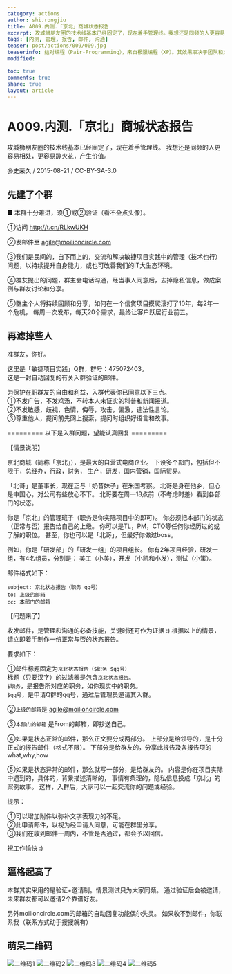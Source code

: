 ```yaml
---
category: actions
author: shi.rongjiu
title: A009.内测.「京北」商城状态报告
excerpt: 攻城狮朋友圈的技术线基本已经固定了，现在着手管理线。我想还是同频的人更容易相处，更容易蹦火花，产生价值。
tags: [内测, 管理, 报告, 邮件, 沟通]
teaser: post/actions/009/009.jpg
teaserinfo: 结对编程（Pair-Programming），来自极限编程（XP）。其效果取决于团队和文化，但有狮友揣测说男女结对很有效率 :)
modified: 

toc: true
comments: true
share: true
layout: article
---
```


# A009.内测.「京北」商城状态报告

攻城狮朋友圈的技术线基本已经固定了，现在着手管理线。
我想还是同频的人更容易相处，更容易蹦火花，产生价值。

@史荣久 / 2015-08-21 / CC-BY-SA-3.0  

## 先建了个群

■ 本群十分难进，须①或②验证（看不全点头像）。

①访问 http://t.cn/RLkwUKH 

②发邮件至 agile@moilioncircle.com 

③我们是民间的，自下而上的，交流和解决敏捷项目实践中的管理（技术也行）问题，以持续提升自身能力，或也可改善我们的IT大生态环境。 

④群友提出的问题，群主会电话沟通，经当事人同意后，去掉隐私信息，做成案例与群友讨论和分享。 

⑤群主个人将持续回顾和分享，如何在一个信贷项目摸爬滚打了10年，每2年一个危机， 每周一次发布，每天20个需求，最终让客户跃居行业前五。

## 再滤掉些人

准群友，你好。

这里是「敏捷项目实践」Q群，群号：475072403。  
这是一封自动回复的有关入群验证的邮件。

为保护在职群友的自由和利益，入群代表你已同意以下三点。  
①不发广告，不发鸡汤，不转本人未证实的科普和新闻报道。  
②不发敏感，歧视，色情，侮辱，攻击，偏激，违法性言论。  
③尊重他人，提问前先网上搜索，提问时组织好语言和故事。

========= 以下是入群问题，望能认真回复 =========

【情景说明】

京北商城（简称「京北」），是最大的自营式电商企业。
下设多个部门，包括但不限于，总经办，行政，财务，
生产，研发，国内营销，国际贸易。

「北哥」是董事长，现在正与「奶昔妹子」在米国考察。
北哥是身在他乡，但心是中国心，对公司有些放心不下。
北哥要在周一18点前（不考虑时差）看到各部门的状态。

你是「京北」的管理班子（职务是你实际项目中的即可）。
你必须把本部门的状态（正常与否）报告给自己的上级。
你可以是TL，PM，CTO等任何你经历过的或了解的职位。
甚至，你也可以是「北哥」，但最好你做过boss。

例如，你是「研发部」的「研发一组」的项目组长。
你有2年项目经验，研发一组，有4名组员，分别是：
美工（小美），开发（小凯和小发），测试（小策）。

邮件格式如下：

    subject: 京北状态报告（职务 qq号）
    to: 上级的邮箱
    cc: 本部门的邮箱

【问题来了】

收发邮件，是管理和沟通的必备技能，关键时还可作为证据 :)
根据以上的情景，请立即着手制作一份正常与否的状态报告。

要求如下：

①邮件标题固定为`京北状态报告（$职务 $qq号）`  
标题（只要汉字）的过滤器是包含`京北状态报告`。  
`$职务`，是报告所对应的职务，如你现实中的职务。  
`$qq号`，是申请Q群的qq号，通过后管理员邀请其入群。  

②`上级的邮箱`是 agile@moilioncircle.com

③`本部门的邮箱` 是From的邮箱，即抄送自己。

④如果是状态正常的邮件，那么正文要分成两部分。
上部分是给领导的，是十分正式的报告邮件（格式不限）。
下部分是给群友的，分享此报告及各报告项的what,why,how

⑤如果是状态异常的邮件，那么就写一部分，是给群友的。
内容是你在项目实际中遇到的，具体的，背景描述清晰的，
事情有条理的，隐私信息换成「京北」的案例故事。
这样，入群后，大家可以一起交流你的问题或经验。

提示：

①可以增加附件以弥补文字表现力的不足。  
②此申请邮件，以视为经申请人同意，可能在群里分享。  
③我们在收到邮件一周内，不管是否通过，都会予以回信。

祝工作愉快 :)

## 逼格起高了

本群其实采用的是验证+邀请制。情景测试只为大家同频。
通过验证后会被邀请，未来群友都可以邀请2个靠谱好友。

另外moilioncircle.com的邮箱的自动回复功能偶尔失灵。
如果收不到邮件，你联系我（联系方式动手搜搜就有）

## 萌呆二维码

![二维码1](/images/post/actions/009/475072403-1.jpg)
![二维码2](/images/post/actions/009/475072403-2.jpg)
![二维码3](/images/post/actions/009/475072403-3.jpg)
![二维码4](/images/post/actions/009/475072403-4.jpg)
![二维码5](/images/post/actions/009/475072403-5.jpg)

